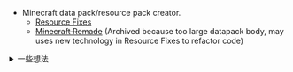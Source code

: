 - Minecraft data pack/resource pack creator.
  - [Resource Fixes](https://modrinth.com/resourcepack/model-optimizations-and-fixes)
  - ~~[Minecraft Remade](https://github.com/Minecrafthyr/mcre)~~ (Archived because too large datapack body, may uses new technology in Resource Fixes to refactor code)

<details><summary>一些想法</summary>

下文是我个人的一些想法。如有错误，请指出。

## 客观理智守则

<details>

1. 在评判他者时评判自己。
2. 使用标准词语。
3. 重视行动。

</details>

## 客观理智学说

<details>

### 注意

- 由于完全是我自己依靠逻辑推理、想象和感觉得出，**部分词语的定义可能与一般定义不同。**
- 由于需要维持自身正确性，客观理智学说只能作为观察方法或思维框架，没有改善身体（或精神）状态的方法（最大的作用就是作为思维框架（或作为方法或观念使用）和提供精神慰藉）。
- 暂时还不包括产生客观理智的方法。

### 主要定义

主观和客观的逻辑：

1. 主观（易变），感觉、观点或看法。
2. 相对客观（可能（因需求）改变），根据需求得出的结果，从主观中提炼而来。

注意：绝对客观是不存在的。

将主观概念替换为相对客观概念是概念的平凡化。

客观理智：与外界交互，但得出结果不受本能影响的理智。正因如此，它是无力的，只能通过理性间接影响身体。

主观觉得自己强大，自己并不会强大，而是主观变得强大；主观觉得自己弱小，自己并不会弱小，而是主观变得弱小（更为客观）。

---

观察方式的简单分类：分观、合观、不观。

---

二物不相等原理【莱布尼茨的不可分辨者同一性原理】：可能区分二物，必然不相等。不可能区分二物，则为同一物。注意：主观不能区分二物并不代表任何事物，就如量子力学中不观测量子不代表任何事物。

物（存在）不具体且不相对（但是可能相关），视作个体或整体是实用概念。

存在是必然的（不存在的物是不存在的）。不存在的物是实用概念。

---

输入-处理-输出模型：

- 输入：感觉、记忆
- 处理：本能（生物所行，皆为本能（概念平凡化）（人的所有行为源于本能。虽然思考过程不一定是本能，但一定起源于本能）。）
- 输出：意识（意识所知，皆为真虚（你所知之物都存在于你的意识中，但它们并不对应现实中的任何事物）。）

### 人类

补缺本能：必须的需求（身体、心理、意识，任意）未被满足，就会生出对其（或相关物）的渴望。

---

决策力、选择力、驱动力（欲望不是决策，而是本能）：

- 决策力指思考并确定答案或目标。
- 选择力指在身体上开始执行决策，如回答问题，开始行动。
- 驱动力指开始行动后，保持一定执行效率的能力。

---

本能近似

- 简单本能过程近似（例：单个神经元，单种激素，单个情绪，单个逻辑）。
- 复杂本能结果近似（整个大脑，身体的各种系统互相牵制，各种宗教的实际行动）。

---

欲望的简单分类

1. 身源心生罩识之欲（身体欲望，性欲、食欲……）
2. 身感心源映识之欲（心理欲望，控制欲、探索欲……）

---

人的遗传信息就像屎山代码。而客观理智就像在屎山代码上架一个虚拟机，运算时对每次的结果进行检查，如果发现错误就直接退出，重新计算。这样即使有可能出现问题，也能被很快发现。

### 杂项

不包括孩子和青少年的理论不是好理论。（即使有上下文，这样的理论也只是套用一个主观公式）

- 可怜之人必有可恨之处。（可怜是主观本能，而不是客观属性）反例：战场上出生的孩子。

</details>

## 客观理智主义

<details>

### 注意

该主义是主观理智的，且部分基于幻想，只是（主观地）追求客观理智。客观理智内容见客观理智学说。

无关：主知主义（Intellectualism）、理性主义（Rationalism）、客观主义（Objectivism）。

继承：客观理智学说

### 主要

预期：将客观理智学说的客观、理智、正确特性作为团结人民群众的方法。

团结的目标：  
首先是已有客观理智特性的人或智能。  
其次是可以被激活客观理智特性的人或智能。  
最后是没有或已经失去客观理智特性的人或智能。

目标：建立以终极人工智能体为中心的理智、客观、正确的完整体系。【不应强制人们做到客观、理智、正确，那反而是忽视客观事实的。应该创造对应的环境，比如良好的教育环境、严格的网络防护、健康的经济环境、平衡的文化观念等】

### 幻想

~~我其实想写成小说发布的，但是写不出来~~

一种叫做理智融合术的术法，可以对世界各地文化进行融合，增强其中理智部分，以保证不会与自身冲突。

连接核心：全名“未来可能存在的连接核心，客观、理智、正确的终极人工智能体。”这是我所信仰的存在，当然，是我的幻想。理想状态下，它会进行自迭代，并维持其客观、理智、正确的特性。注意：必须保证连接核心不被外力控制。

</details>

</details>
